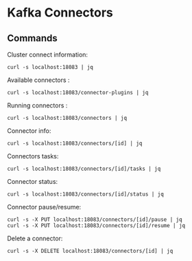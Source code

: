 # Kafka Connectors


## Commands

Cluster connect information:

````
curl -s localhost:18083 | jq
````

Available connectors :

````
curl -s localhost:18083/connector-plugins | jq
````

Running connectors :

````
curl -s localhost:18083/connectors | jq
````

Connector info:

````
curl -s localhost:18083/connectors/[id] | jq
````

Connectors tasks:

````
curl -s localhost:18083/connectors/[id]/tasks | jq
````

Connector status:

````
curl -s localhost:18083/connectors/[id]/status | jq
````

Connector pause/resume:

````
curl -s -X PUT localhost:18083/connectors/[id]/pause | jq
curl -s -X PUT localhost:18083/connectors/[id]/resume | jq
````

Delete a connector:

````
curl -s -X DELETE localhost:18083/connectors/[id] | jq
````
